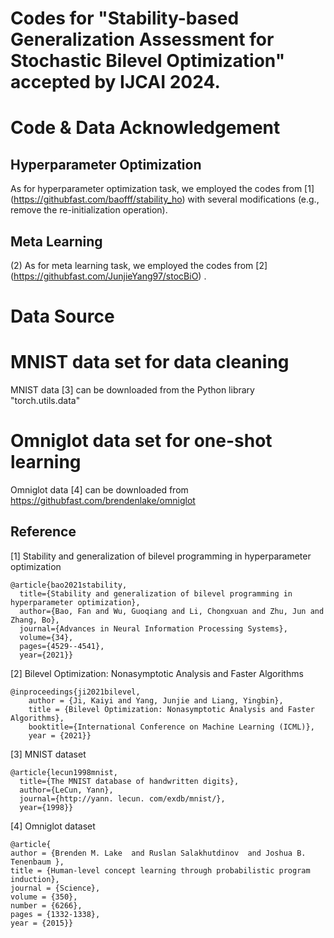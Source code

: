 # Codes for "Stability-based Generalization Assessment for Stochastic Bilevel Optimization" accepted by IJCAI 2024.

# Code & Data Acknowledgement

## Hyperparameter Optimization

As for hyperparameter optimization task, we employed the codes from [1] (https://githubfast.com/baofff/stability_ho) with several modifications (e.g., remove the re-initialization operation).

## Meta Learning

(2) As for meta learning task, we employed the codes from [2] (https://githubfast.com/JunjieYang97/stocBiO) .



# Data Source

# MNIST data set for data cleaning 

MNIST data [3] can be downloaded from the Python library "torch.utils.data"

# Omniglot data set for one-shot learning

Omniglot data [4] can be downloaded from https://githubfast.com/brendenlake/omniglot



## Reference

[1] Stability and generalization of bilevel programming in hyperparameter optimization

```
@article{bao2021stability,
  title={Stability and generalization of bilevel programming in hyperparameter optimization},
  author={Bao, Fan and Wu, Guoqiang and Li, Chongxuan and Zhu, Jun and Zhang, Bo},
  journal={Advances in Neural Information Processing Systems},
  volume={34},
  pages={4529--4541},
  year={2021}}
```

[2] Bilevel Optimization: Nonasymptotic Analysis and Faster Algorithms

```
@inproceedings{ji2021bilevel,
	author = {Ji, Kaiyi and Yang, Junjie and Liang, Yingbin},
	title = {Bilevel Optimization: Nonasymptotic Analysis and Faster Algorithms},
	booktitle={International Conference on Machine Learning (ICML)},
	year = {2021}}
```

[3]  MNIST dataset

```
@article{lecun1998mnist,
  title={The MNIST database of handwritten digits},
  author={LeCun, Yann},
  journal={http://yann. lecun. com/exdb/mnist/},
  year={1998}}
```

[4]  Omniglot dataset

```
@article{
author = {Brenden M. Lake  and Ruslan Salakhutdinov  and Joshua B. Tenenbaum },
title = {Human-level concept learning through probabilistic program induction},
journal = {Science},
volume = {350},
number = {6266},
pages = {1332-1338},
year = {2015}}
```

